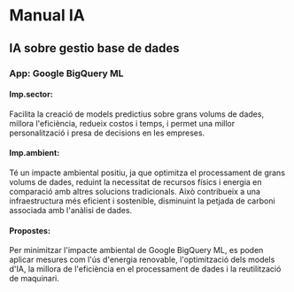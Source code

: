 # Manual IA

## IA sobre gestio base de dades

### App: Google BigQuery ML

#### Imp.sector: 
Facilita la creació de models predictius sobre grans volums de dades, millora l'eficiència, redueix costos i temps, i permet una millor personalització i presa de decisions en les empreses.

#### Imp.ambient: 

Té un impacte ambiental positiu, ja que optimitza el processament de grans volums de dades, reduint la necessitat de recursos físics i energia en comparació amb altres solucions tradicionals. Això contribueix a una infraestructura més eficient i sostenible, disminuint la petjada de carboni associada amb l'anàlisi de dades.

#### Propostes: 

Per minimitzar l'impacte ambiental de Google BigQuery ML, es poden aplicar mesures com l'ús d'energia renovable, l'optimització dels models d'IA, la millora de l'eficiència en el processament de dades i la reutilització de maquinari.

